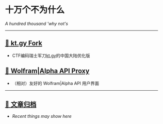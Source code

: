 # 十万个不为什么
*A hundred thousand 'why not's*

---

## [📝 kt.gy Fork](/kt.gy/)
- CTF编码瑞士军刀[kt.gy](https://kt.gy/)的中国大陆优化版

## [📐 Wolfram|Alpha API Proxy](/blog/static/wolfram)
- （相对）友好的 Wolfram|Alpha API 用户界面

---

## [📑 文章归档](#/posts/)
- *Recent things may show here*

